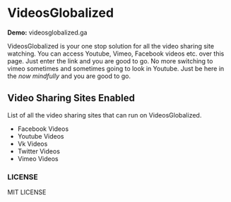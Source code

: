 # VideosGlobalized
**Demo:** videosglobalized.ga

VideosGlobalized is your one stop solution for all the video sharing site watching.
You can access Youtube, Vimeo, Facebook videos etc. over this page. Just enter
the link and you are good to go. No more switching to vimeo sometimes and
sometimes going to look in Youtube. Just be here in the *now mindfully* and you
are good to go.

## Video Sharing Sites Enabled
List of all the video sharing sites that can run on VideosGlobalized.
- Facebook Videos
- Youtube Videos
- Vk Videos
- Twitter Videos
- Vimeo Videos

### LICENSE
MIT LICENSE
